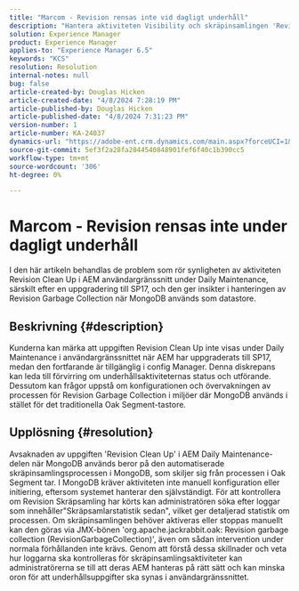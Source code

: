 ```yaml
---
title: "Marcom - Revision rensas inte vid dagligt underhåll"
description: "Hantera aktiviteten Visibility och skräpinsamlingen 'Revision Clean Up' i AEM med MongoDB"
solution: Experience Manager
product: Experience Manager
applies-to: "Experience Manager 6.5"
keywords: "KCS"
resolution: Resolution
internal-notes: null
bug: false
article-created-by: Douglas Hicken
article-created-date: "4/8/2024 7:28:19 PM"
article-published-by: Douglas Hicken
article-published-date: "4/8/2024 7:31:23 PM"
version-number: 1
article-number: KA-24037
dynamics-url: "https://adobe-ent.crm.dynamics.com/main.aspx?forceUCI=1&pagetype=entityrecord&etn=knowledgearticle&id=1f8cd022-def5-ee11-a1fe-6045bd0065b6"
source-git-commit: 5ef3f2a28fa2844540848901fef6f40c1b390cc5
workflow-type: tm+mt
source-wordcount: '306'
ht-degree: 0%

---
```


# Marcom - Revision rensas inte under dagligt underhåll


I den här artikeln behandlas de problem som rör synligheten av aktiviteten Revision Clean Up i AEM användargränssnitt under Daily Maintenance, särskilt efter en uppgradering till SP17, och den ger insikter i hanteringen av Revision Garbage Collection när MongoDB används som datastore.

## Beskrivning {#description}


Kunderna kan märka att uppgiften Revision Clean Up inte visas under Daily Maintenance i användargränssnittet när AEM har uppgraderats till SP17, medan den fortfarande är tillgänglig i config Manager. Denna diskrepans kan leda till förvirring om underhållsaktiviteternas status och utförande. Dessutom kan frågor uppstå om konfigurationen och övervakningen av processen för Revision Garbage Collection i miljöer där MongoDB används i stället för det traditionella Oak Segment-tastore.


## Upplösning {#resolution}


Avsaknaden av uppgiften &#39;Revision Clean Up&#39; i AEM Daily Maintenance-delen när MongoDB används beror på den automatiserade skräpinsamlingsprocessen i MongoDB, som skiljer sig från processen i Oak Segment tar. I MongoDB kräver aktiviteten inte manuell konfiguration eller initiering, eftersom systemet hanterar den självständigt. För att kontrollera om Revision Skräpsamling har körts kan administratören söka efter loggar som innehåller&quot;Skräpsamlarstatistik sedan&quot;, vilket ger detaljerad statistik om processen. Om skräpinsamlingen behöver aktiveras eller stoppas manuellt kan den göras via JMX-bönen &#39;org.apache.jackrabbit.oak: Revision garbage collection (RevisionGarbageCollection)&#39;, även om sådan intervention under normala förhållanden inte krävs. Genom att förstå dessa skillnader och veta hur loggarna ska kontrolleras för skräpinsamlingsaktiviteter kan administratörerna se till att deras AEM hanteras på rätt sätt och kan minska oron för att underhållsuppgifter ska synas i användargränssnittet.
